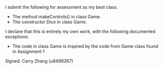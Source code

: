 I submit the following for assessment as my best class.

* The method makeControls() in class Game.
* The constructor Dice in class Game.

I declare that this is entirely my own work, with the following documented exceptions:


* The code in class Game is inspired by the code from Game class found in Assignment 1

Signed: Carry Zhang (u6499267)
